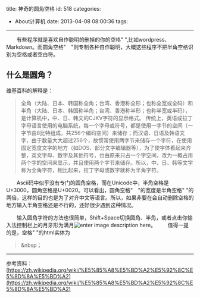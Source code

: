 title: 神奇的圆角空格
id: 518
categories:
  - About计算机
date: 2013-04-08 08:00:36
tags:
---

　　有些程序就是喜欢自作聪明的删掉的你的空格" ",比如wordpress、Markdown。而圆角空格"　"则专制各种自作聪明，大概这些程序不把半角空格识别为空格或者空白符。

## 什么是圆角？

维基百科的解释是：

> 全角（大陆、日本、韩国称全角；台湾、香港称全形；也称全宽或全码）和半角（大陆、日本、韩国称半角；台湾、香港称半形；也称半宽或半码），是计算机中，中、日、韩文的CJKV字符的显示格式。 传统上，英语或拉丁字母语言使用的电脑系统，每一个字母或符号，都是使用一字节的空间（一字节由8比特组成，共256个编码空间）来储存；而汉语、日语及韩语文字，由于数量大大超过256个，故惯常使用两字节来储存一个字符，在使用固定宽度文字的地方（如DOS、部分文字编辑器等），为了使字体看起来齐整，英文字母、数字及其他符号，也由原来只占一个字空间，改为一概占用两个字的空间来显示，并且使用两个字节来储存。所以，中、日、韩等文字称为全角字符，相比起来，拉丁字母或数字就称为半角字符。

　　Ascii码中似乎没有专门的圆角空格，而在Unicode中，半角空格是U+3000，圆角空格是U+0020。可以看出，圆角空格"　"的宽度是半角空格" "的两倍，这样的目的也是为了对齐中文等语言。所以，如果非要在会自动删除空格的地方输入半角空格还是不行的，还好很少遇到这种情况。

　　输入圆角字符的方法也很简单，Shift+Space切换圆角、半角，或者点击你输入法控制栏上的月牙形为满月![enter image description here](http://www.itoldme.net/wordpress/wp-content/uploads/2013/12/qq20130406.png)。 　　值得一提的是，空格" "的html实体为 

> &nbsp；

* * *

参考资料：[https://zh.wikipedia.org/wiki/%E5%85%A8%E5%BD%A2%E5%92%8C%E5%8D%8A%E5%BD%A2](https://zh.wikipedia.org/wiki/%E5%85%A8%E5%BD%A2%E5%92%8C%E5%8D%8A%E5%BD%A2)